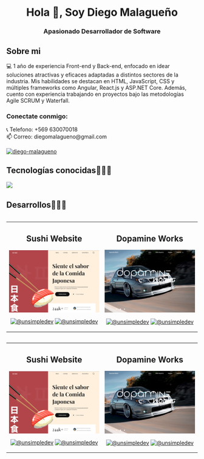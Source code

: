 <h1 align="center">Hola 👋, Soy Diego Malagueño</h1>
<h3 align="center">Apasionado Desarrollador de Software</h3>

<h2>Sobre mi </h2>
<!--Intro start-->

<p align="left">
💻 1 año de experiencia Front-end y Back-end, enfocado en idear soluciones atractivas y eficaces adaptadas a distintos sectores de la industria. Mis habilidades se destacan en HTML, JavaScript, CSS y múltiples frameworks como Angular, React.js y ASP.NET Core. Además, cuento con experiencia trabajando en proyectos bajo las metodologías Agile SCRUM y Waterfall.

<!--Intro end-->
  </p>

<h3 align="left">Conectate conmigo:</h3>

<p align="left">
📞 Telefono: +569 630070018 <br>
📫 Correo: diegomalagueno@gmail.com

<a href="https://linkedin.com/in/diego-malagueno" target="blank"><img align="center" src="https://raw.githubusercontent.com/rahuldkjain/github-profile-readme-generator/master/src/images/icons/Social/linked-in-alt.svg" alt="diego-malagueno" height="30" width="40" /></a>
</p>

<h2 >Tecnologías conocidas👨🏻‍💻</h2>
<!--tech stack icons-->
<p align="left">
  <a href="https://skillicons.dev">
    <img src="https://skillicons.dev/icons?i=html,css,js,bootstrap,tailwind,mongodb,mysql,figma,react,angular,dotnet,firebase,git,github,cs,java" />
  </a>
</p>

<!-------------------------->
<div id="proyectos">
<h2>Desarrollos👨🏻‍💻</h2>

<table align="left" >
<tr border="none">
  <td width="45%" align="center">
    <p align="center">
      <h2>Sushi Website</h2>
     <a href="https://sushi-f43bf.web.app/" target="_blank" title="Go to Source">
        <img align="center" width=100% src="/Assets/Sushi.png"   alt="sushi" /></a>
      </p>
    <p align="center">
        <a href="https://sushi-f43bf.web.app/" target="blank"><img align="center" src="https://img.shields.io/badge/website-000000?style=for-the-badge&logo=About.me&logoColor=white" alt="@unsimpledev"  /></a>
      <a href="https://github.com/diegomalaguenop/Sushi-Web" target="blank"><img align="center" src="https://img.shields.io/badge/GitHub-100000?style=for-the-badge&logo=github&logoColor=white" alt="@unsimpledev" /></a>
    </p>       
</td>
  <td width="45%" align="center">
    <p align="center">
      <h2>Dopamine Works</h2>
     <a href="https://dopamine-works.web.app/" target="_blank" title="Go to Source">
        <img align="center" width=100% src="/Assets/Dopamine.png"   alt="dopamine" /></a>
      </p>
    <p align="center">
        <a href="https://dopamine-works.web.app/" target="blank"><img align="center" src="https://img.shields.io/badge/website-000000?style=for-the-badge&logo=About.me&logoColor=white" alt="@unsimpledev"  /></a>
      <a href="https://github.com/diegomalaguenop/Dopamine" target="blank"><img align="center" src="https://img.shields.io/badge/GitHub-100000?style=for-the-badge&logo=github&logoColor=white" alt="@unsimpledev" /></a>
    </p>       
</td>
  

  
</tr>
</table>

<table align="left" >
<tr border="none">
  <td width="45%" align="center">
    <p align="center">
      <h2>Sushi Website</h2>
     <a href="https://sushi-f43bf.web.app/" target="_blank" title="Go to Source">
        <img align="center" width=100% src="/Assets/Sushi.png"   alt="sushi" /></a>
      </p>
    <p align="center">
        <a href="https://sushi-f43bf.web.app/" target="blank"><img align="center" src="https://img.shields.io/badge/website-000000?style=for-the-badge&logo=About.me&logoColor=white" alt="@unsimpledev"  /></a>
      <a href="https://github.com/diegomalaguenop/Sushi-Web" target="blank"><img align="center" src="https://img.shields.io/badge/GitHub-100000?style=for-the-badge&logo=github&logoColor=white" alt="@unsimpledev" /></a>
    </p>       
</td>
  <td width="45%" align="center">
    <p align="center">
      <h2>Dopamine Works</h2>
     <a href="https://dopamine-works.web.app/" target="_blank" title="Go to Source">
        <img align="center" width=100% src="/Assets/Dopamine.png"   alt="dopamine" /></a>
      </p>
    <p align="center">
        <a href="https://dopamine-works.web.app/" target="blank"><img align="center" src="https://img.shields.io/badge/website-000000?style=for-the-badge&logo=About.me&logoColor=white" alt="@unsimpledev"  /></a>
      <a href="https://github.com/diegomalaguenop/Dopamine" target="blank"><img align="center" src="https://img.shields.io/badge/GitHub-100000?style=for-the-badge&logo=github&logoColor=white" alt="@unsimpledev" /></a>
    </p>       
</td>
  

  
</tr>
</table>
  </div>
<br>
<br><br>
<br>
<br><br><br>
<br><br>

